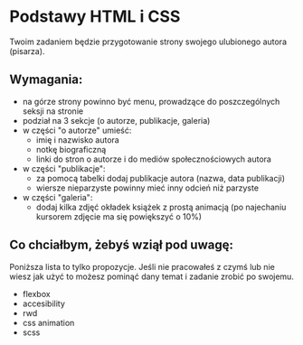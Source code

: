# Podstawy HTML i CSS

Twoim zadaniem będzie przygotowanie strony swojego ulubionego autora (pisarza). 

## Wymagania:

- na górze strony powinno być menu, prowadzące do poszczególnych seksji na stronie
- podział na 3 sekcje (o autorze, publikacje, galeria)
- w części "o autorze" umieść:
    - imię i nazwisko autora
    - notkę biograficzną
    - linki do stron o autorze i do mediów społecznościowych autora
- w części "publikacje":
    - za pomocą tabelki dodaj publikacje autora (nazwa, data publikacji)
    - wiersze nieparzyste powinny mieć inny odcień niż parzyste
- w części "galeria":
    - dodaj kilka zdjęć okładek książek z prostą animacją (po najechaniu kursorem zdjęcie ma się powiększyć o 10%)


## Co chciałbym, żebyś wziął pod uwagę:

Poniższa lista to tylko propozycje. Jeśli nie pracowałeś z czymś lub nie wiesz jak użyć to możesz pominąć dany temat i zadanie zrobić po swojemu.

- flexbox
- accesibility
- rwd
- css animation
- scss
